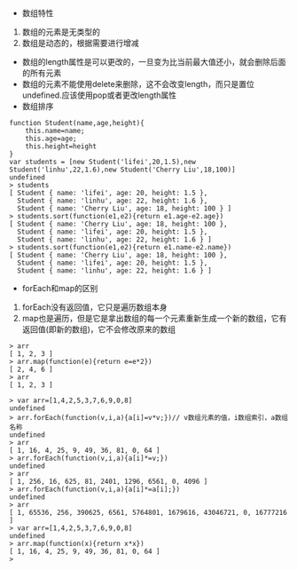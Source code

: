 - 数组特性
1. 数组的元素是无类型的
1. 数组是动态的，根据需要进行增减
- 数组的length属性是可以更改的，一旦变为比当前最大值还小，就会删除后面的所有元素
- 数组的元素不能使用delete来删除，这不会改变length，而只是置位undefined.应该使用pop或者更改length属性
- 数组排序
```
function Student(name,age,height){
    this.name=name;
    this.age=age;
    this.height=height
}
var students = [new Student('lifei',20,1.5),new Student('linhu',22,1.6),new Student('Cherry Liu',18,100)]
undefined
> students
[ Student { name: 'lifei', age: 20, height: 1.5 },
  Student { name: 'linhu', age: 22, height: 1.6 },
  Student { name: 'Cherry Liu', age: 18, height: 100 } ]
> students.sort(function(e1,e2){return e1.age-e2.age})
[ Student { name: 'Cherry Liu', age: 18, height: 100 },
  Student { name: 'lifei', age: 20, height: 1.5 },
  Student { name: 'linhu', age: 22, height: 1.6 } ]
> students.sort(function(e1,e2){return e1.name-e2.name})
[ Student { name: 'Cherry Liu', age: 18, height: 100 },
  Student { name: 'lifei', age: 20, height: 1.5 },
  Student { name: 'linhu', age: 22, height: 1.6 } ]
```
- forEach和map的区别
1. forEach没有返回值，它只是遍历数组本身
1. map也是遍历，但是它是拿出数组的每一个元素重新生成一个新的数组，它有返回值(即新的数组)，它不会修改原来的数组
```
> arr
[ 1, 2, 3 ]
> arr.map(function(e){return e=e*2})
[ 2, 4, 6 ]
> arr
[ 1, 2, 3 ]
```
```
> var arr=[1,4,2,5,3,7,6,9,0,8]
undefined
> arr.forEach(function(v,i,a){a[i]=v*v;})// v数组元素的值，i数组索引，a数组名称
undefined
> arr
[ 1, 16, 4, 25, 9, 49, 36, 81, 0, 64 ]
> arr.forEach(function(v,i,a){a[i]*=v;})
undefined
> arr
[ 1, 256, 16, 625, 81, 2401, 1296, 6561, 0, 4096 ]
> arr.forEach(function(v,i,a){a[i]*=a[i];})
undefined
> arr
[ 1, 65536, 256, 390625, 6561, 5764801, 1679616, 43046721, 0, 16777216 ]
> var arr=[1,4,2,5,3,7,6,9,0,8]
undefined
> arr.map(function(x){return x*x})
[ 1, 16, 4, 25, 9, 49, 36, 81, 0, 64 ]
>
```
